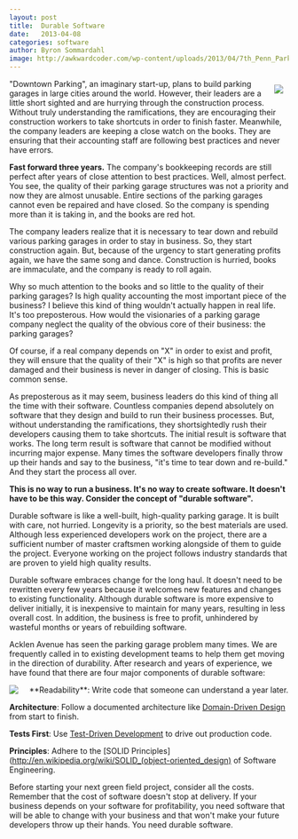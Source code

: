 ```yaml
---
layout: post
title:  Durable Software
date:   2013-04-08
categories: software
author: Byron Sommardahl
image: http://awkwardcoder.com/wp-content/uploads/2013/04/7th_Penn_Parking_Lot-300x200.jpg
---
```

<img src='http://awkwardcoder.com/wp-content/uploads/2013/04/7th_Penn_Parking_Lot-300x200.jpg' style="float: right; padding: 10px;"/>

"Downtown Parking", an imaginary start-up, plans to build parking garages in large cities around the world. However, their leaders are a little short sighted and are hurrying through the construction process. Without truly understanding the ramifications, they are encouraging their construction workers to take shortcuts in order to finish faster. Meanwhile, the company leaders are keeping a close watch on the books. They are ensuring that their accounting staff are following best practices and never have errors.

**Fast forward three years.** The company's bookkeeping records are still perfect after years of close attention to best practices. Well, almost perfect. You see, the quality of their parking garage structures was not a priority and now they are almost unusable. Entire sections of the parking garages cannot even be repaired and have closed. So the company is spending more than it is taking in, and the books are red hot.

The company leaders realize that it is necessary to tear down and rebuild various parking garages in order to stay in business. So, they start construction again. But, because of the urgency to start generating profits again, we have the same song and dance. Construction is hurried, books are immaculate, and the company is ready to roll again.

Why so much attention to the books and so little to the quality of their parking garages? Is high quality accounting the most important piece of the business? I believe this kind of thing wouldn't actually happen in real life. It's too preposterous. How would the visionaries of a parking garage company neglect the quality of the obvious core of their business: the parking garages?

Of course, if a real company depends on "X" in order to exist and profit, they will ensure that the quality of their "X" is high so that profits are never damaged and their business is never in danger of closing. This is basic common sense.

As preposterous as it may seem, business leaders do this kind of thing all the time with their software. Countless companies depend absolutely on software that they design and build to run their business processes. But, without understanding the ramifications, they shortsightedly rush their developers causing them to take shortcuts. The initial result is software that works. The long term result is software that cannot be modified without incurring major expense. Many times the software developers finally throw up their hands and say to the business, "it's time to tear down and re-build." And they start the process all over.

**This is no way to run a business. It's no way to create software. It doesn't have to be this way. Consider the concept of "durable software".**

Durable software is like a well-built, high-quality parking garage. It is built with care, not hurried. Longevity is a priority, so the best materials are used. Although less experienced developers work on the project, there are a sufficient number of master craftsmen working alongside of them to guide the project. Everyone working on the project follows industry standards that are proven to yield high quality results.

Durable software embraces change for the long haul. It doesn't need to be rewritten every few years because it welcomes new features and changes to existing functionality. Although durable software is more expensive to deliver initially, it is inexpensive to maintain for many years, resulting in less overall cost. In addition, the business is free to profit, unhindered by wasteful months or years of rebuilding software.

Acklen Avenue has seen the parking garage problem many times. We are frequently called in to existing development teams to help them get moving in the direction of durability. After research and years of experience, we have found that there are four major components of durable software:

<img src="http://awkwardcoder.com/wp-content/uploads/2013/04/castle-300x200.jpg" style="float: left; margin-right: 20px;"/>
<i class="fa fa-check-square-o"></i>  **Readability**: Write code that someone can understand a year later.

<i class="fa fa-check-square-o"></i>  **Architecture**: Follow a documented architecture like [Domain-Driven Design](http://en.wikipedia.org/wiki/Domain-driven_design) from start to finish.

<i class="fa fa-check-square-o"></i>  **Tests First**: Use [Test-Driven Development](http://en.wikipedia.org/wiki/Test-driven_development) to drive out production code.

<i class="fa fa-check-square-o"></i>  **Principles**: Adhere to the [SOLID Principles](http://en.wikipedia.org/wiki/SOLID_(object-oriented_design) of Software Engineering.


Before starting your next green field project, consider all the costs. Remember that the cost of software doesn't stop at delivery. If your business depends on your software for profitability, you need software that will be able to change with your business and that won't make your future developers throw up their hands. You need durable software.